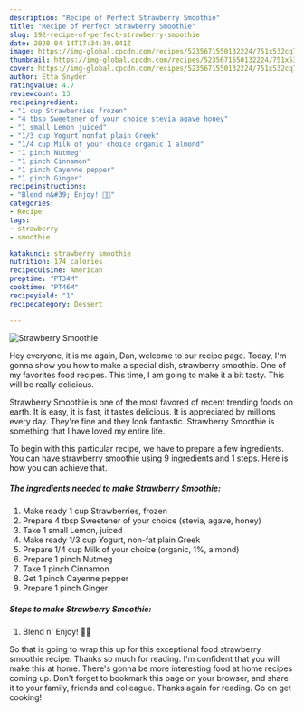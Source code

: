 ```yaml
---
description: "Recipe of Perfect Strawberry Smoothie"
title: "Recipe of Perfect Strawberry Smoothie"
slug: 192-recipe-of-perfect-strawberry-smoothie
date: 2020-04-14T17:34:39.041Z
image: https://img-global.cpcdn.com/recipes/5235671550132224/751x532cq70/strawberry-smoothie-recipe-main-photo.jpg
thumbnail: https://img-global.cpcdn.com/recipes/5235671550132224/751x532cq70/strawberry-smoothie-recipe-main-photo.jpg
cover: https://img-global.cpcdn.com/recipes/5235671550132224/751x532cq70/strawberry-smoothie-recipe-main-photo.jpg
author: Etta Snyder
ratingvalue: 4.7
reviewcount: 13
recipeingredient:
- "1 cup Strawberries frozen"
- "4 tbsp Sweetener of your choice stevia agave honey"
- "1 small Lemon juiced"
- "1/3 cup Yogurt nonfat plain Greek"
- "1/4 cup Milk of your choice organic 1 almond"
- "1 pinch Nutmeg"
- "1 pinch Cinnamon"
- "1 pinch Cayenne pepper"
- "1 pinch Ginger"
recipeinstructions:
- "Blend n&#39; Enjoy! 🍓🍹"
categories:
- Recipe
tags:
- strawberry
- smoothie

katakunci: strawberry smoothie 
nutrition: 174 calories
recipecuisine: American
preptime: "PT34M"
cooktime: "PT46M"
recipeyield: "1"
recipecategory: Dessert

---
```



![Strawberry Smoothie](https://img-global.cpcdn.com/recipes/5235671550132224/751x532cq70/strawberry-smoothie-recipe-main-photo.jpg)

Hey everyone, it is me again, Dan, welcome to our recipe page. Today, I'm gonna show you how to make a special dish, strawberry smoothie. One of my favorites food recipes. This time, I am going to make it a bit tasty. This will be really delicious.



Strawberry Smoothie is one of the most favored of recent trending foods on earth. It is easy, it is fast, it tastes delicious. It is appreciated by millions every day. They're fine and they look fantastic. Strawberry Smoothie is something that I have loved my entire life.


To begin with this particular recipe, we have to prepare a few ingredients. You can have strawberry smoothie using 9 ingredients and 1 steps. Here is how you can achieve that.

##### The ingredients needed to make Strawberry Smoothie:

1. Make ready 1 cup Strawberries, frozen
1. Prepare 4 tbsp Sweetener of your choice (stevia, agave, honey)
1. Take 1 small Lemon, juiced
1. Make ready 1/3 cup Yogurt, non-fat plain Greek
1. Prepare 1/4 cup Milk of your choice (organic, 1%, almond)
1. Prepare 1 pinch Nutmeg
1. Take 1 pinch Cinnamon
1. Get 1 pinch Cayenne pepper
1. Prepare 1 pinch Ginger




##### Steps to make Strawberry Smoothie:

1. Blend n&#39; Enjoy! 🍓🍹




So that is going to wrap this up for this exceptional food strawberry smoothie recipe. Thanks so much for reading. I'm confident that you will make this at home. There's gonna be more interesting food at home recipes coming up. Don't forget to bookmark this page on your browser, and share it to your family, friends and colleague. Thanks again for reading. Go on get cooking!
